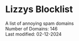 # Lizzys Blocklist
A list of annoying spam domains<br>
Number of Domains: 146<br>
Last modified: 02-12-2024<br>

